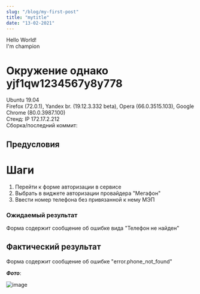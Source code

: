 ```yaml
---
slug: "/blog/my-first-post"
title: "mytitle"
date: "13-02-2021"
---
```


<!-- <link href="../styles/style.css" rel="stylesheet"></link> -->
Hello World! <br>
I'm champion

# Окружение однако yjf1qw1234567y8y778

Ubuntu 19.04  
Firefox (72.0.1), Yandex br. (19.12.3.332 beta), Opera (66.0.3515.103), Google Chrome (80.0.3987.100)  
Стенд: IP 172.17.2.212  
Сборка/последний коммит: 


## Предусловия




# Шаги

1. Перейти к форме авторизации в сервисе
1. Выбрать в виджете авторизации провайдера "Мегафон"
1. Ввести номер телефона без привязанной к нему МЭП





### Ожидаемый результат

Форма содержит сообщение об ошибке вида "Телефон не найден"

## Фактический результат

Форма содержит сообщение об ошибке  "error.phone_not_found"

***Фото***:  


![image](/uploads/89ab5d813cc20d656c3d1a64bcf724c9/image.png)